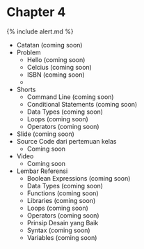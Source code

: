 # Chapter 4

{% include alert.md %}

* Catatan (coming soon)
* Problem
  * Hello (coming soon)
  * Celcius (coming soon)
  * ISBN (coming soon)
  * 
* Shorts
  * Command Line (coming soon)
  * Conditional Statements (coming soon)
  * Data Types (coming soon)
  * Loops (coming soon)
  * Operators (coming soon)
* Slide (coming soon)
* Source Code dari pertemuan kelas
  * Coming soon
* Video
  * Coming soon
* Lembar Referensi
  * Boolean Expressions (coming soon)
  * Data Types (coming soon)
  * Functions (coming soon)
  * Libraries (coming soon)
  * Loops (coming soon)
  * Operators (coming soon)
  * Prinsip Desain yang Baik
  * Syntax (coming soon)
  * Variables (coming soon)
